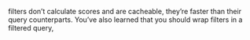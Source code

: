 filters don’t calculate scores and are cacheable, they’re faster than their query counterparts. You’ve also learned that you should wrap filters in a filtered query,

